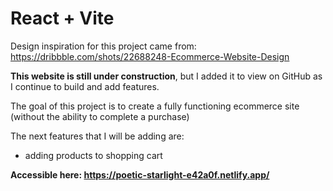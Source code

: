 # React + Vite

Design inspiration for this project came from:
https://dribbble.com/shots/22688248-Ecommerce-Website-Design

<b>This website is still under construction</b>, but I added it to view on GitHub as I continue to build and add features. 

The goal of this project is to create a fully functioning ecommerce site (without the ability to complete a purchase)

The next features that I will be adding are:
- adding products to shopping cart

<b>Accessible here: https://poetic-starlight-e42a0f.netlify.app/</b>



